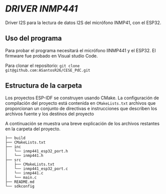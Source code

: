 # _DRIVER INMP441_

Driver I2S para la lectura de datos I2S del micrófono INMP41, con el ESP32.


## Uso del programa

Para probar el programa necesitará el micrófono lINMP441 y el ESP32. El firmware fue probado en Visual studio Code.

Para clonar el repositorio: `git clone git@github.com:ASantosR26/CESE_PdC.git`


## Estructura de la carpeta

Los proyectos ESP-IDF se construyen usando CMake. La configuración de compilación del proyecto está contenida en `CMakeLists.txt` archivos que proporcionan un conjunto de directivas e instrucciones que describen los archivos fuente y los destinos del proyecto
 
A continuación se muestra una breve explicación de los archivos restantes en la carpeta del proyecto.

```
├── build
├── CMakeLists.txt
├── inc
│   └── inmp441_esp32_port.h
│   └── inmp441.h
├── src
│   ├── CMakeLists.txt
│   └── inmp441_esp32_port.c
│   └── inmp441.c
│   └── main.c
├── README.md 
└── sdkconfig              
```

